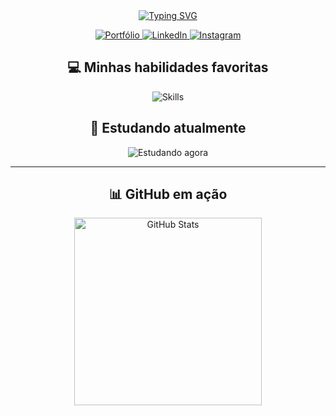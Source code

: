 <!-- 🌟 Apresentação animada -->
<div align="center">
  <a href="https://git.io/typing-svg" target="_blank">
    <img 
      src="https://readme-typing-svg.herokuapp.com?font=Fira+Code&pause=1000&color=AB2EF7&center=true&vCenter=true&width=480&lines=Olá%2C+eu+sou+a+Dri!;Design+Gráfica+criativa.;Apaixonada+por+arte+e+tecnologia.;Estudando+Jogos+Digitais.💜" 
      alt="Typing SVG" />
  </a>
</div>

<!-- 🎨 Links sociais com harmonia visual -->
<p align="center">
  <a href="https://adjcds.github.io/portfolio/home.html" target="_blank">
    <img src="https://img.shields.io/badge/Portfólio-8A2BE2?style=for-the-badge&logo=google-chrome&logoColor=white" alt="Portfólio">
  </a>
  <a href="https://www.linkedin.com/in/ajcds/" target="_blank">
    <img src="https://img.shields.io/badge/LinkedIn-4169E1?style=for-the-badge&logo=linkedin&logoColor=white" alt="LinkedIn">
  </a>
  <a href="https://www.instagram.com/jinne_artz/" target="_blank">
    <img src="https://img.shields.io/badge/@jinne_artz-E4405F?style=for-the-badge&logo=instagram&logoColor=white" alt="Instagram">
  </a>
</p>


<!-- 💻 Minhas Skills -->
<h2 align="center">💻 Minhas habilidades favoritas</h2>
<div align="center">
  <img src="https://skillicons.dev/icons?i=html,css,js,react,figma,photoshop,vscode&perline=7" alt="Skills">
</div>

<!-- 🚀 Estudando agora -->
<h2 align="center">🚀 Estudando atualmente</h2>
<div align="center">
  <img src="https://skillicons.dev/icons?i=py,cs,java,mysql,django,git,github&perline=7" alt="Estudando agora">
</div>

---

<!-- 📊 GitHub Stats -->
<h2 align="center">📊 GitHub em ação</h2>
<p align="center">
  <img src="https://github-profile-summary-cards.vercel.app/api/cards/stats?username=AdrielleJcds&theme=dracula" alt="GitHub Stats" width="300px">
</p>

